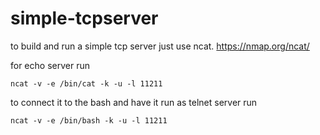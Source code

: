 # simple-tcpserver

to build and run a simple tcp server just use ncat. https://nmap.org/ncat/

for echo server run

	ncat -v -e /bin/cat -k -u -l 11211

to connect it to the bash and have it run as telnet server run

	ncat -v -e /bin/bash -k -u -l 11211
